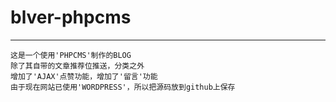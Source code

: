# blver-phpcms
------
	这是一个使用'PHPCMS'制作的BLOG
	除了其自带的文章推荐位推送，分类之外
	增加了'AJAX'点赞功能，增加了'留言'功能
	由于现在网站已使用'WORDPRESS'，所以把源码放到github上保存
